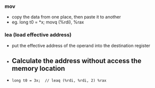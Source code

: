 ### mov
  - copy the data from one place, then paste it to another
  - eg. long t0 = *x;     movq (%rdi), %rax

### lea (load effective address)
  - put the effective address of the operand into the destination register
  - ## Calculate the address without access the memory location ##
  - ````
    long t0 = 3x;  // leaq (%rdi, %rdi, 2) %rax
    ````
    
